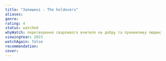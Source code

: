 ```yaml
---
title: "Залишені - The holdovers"
aliases: 
genre: 
rating: 4
status: watched
whyWatch: перетворення сварливого вчителя на добру та проникливу людину
viewingYear: 2023
watchAgain: false
recommendation: 
cover: 
---
```

